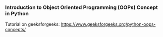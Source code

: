 ### Introduction to Object Oriented Programming (OOPs) Concept in Python

Tutorial on geeksforgeeks: https://www.geeksforgeeks.org/python-oops-concepts/
